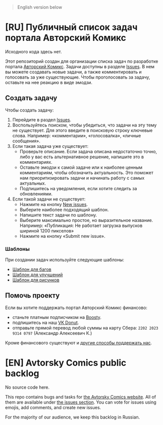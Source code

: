 > English version below

# [RU] Публичный список задач портала Авторский Комикс

Исходного кода здесь нет.

Этот репозиторий создан для организации списка задач по разработке портала [Авторский Комикс](https://acomics.ru/). Задачи доступны в разделе [Issues](https://github.com/mr9d/acomics-public/issues). В нем вы можете создавать новые задачи, а также комментировать и голосовать за уже существующие. Чтобы проголосовать за задачу, оставьте на нее реакцию в виде эмодзи. 

## Создать задачу

Чтобы создать задачу:

1. Перейдите в раздел [Issues](https://github.com/mr9d/acomics-public/issues).
2. Воспользуйтесь поиском, чтобы убедиться, что задачи на эту тему не существует. Для этого введите в поисковую строку ключевые слова. Например: «комментарии», «голосовалка», «личные сообщения».
3. Если такая задача уже существует:
   - Проверьте описание. Если задача описана недостаточно точно, либо у вас есть альтернативное решение, напишите это в комментариях.
   - Оставьте эмодзи к самой задаче или к наиболее ценным комментариям, чтобы обозначить актуальность. Это поможет нам приоритизировать задачи и начинать работу с самых актуальных.
   - Подпишитесь на уведомления, если хотите следить за обновлениями.
4. Если такой задачи не существует:
   - Нажмите на кнопку [New issues](https://github.com/mr9d/acomics-public/issues/new/choose).
   - Выберите наиболее подходящий шаблон.
   - Напишите текст задачи по шаблону.
   - Выберите максимально простое, но выразительное название. Например: «Публикация: Не работает загрузка выпусков шириной 1200 пикселов»
   - Нажмите на кнопку «Submit new issue».

### Шаблоны

При создании задач используйте следующие шаблоны:

- [Шаблон для багов](/.github/ISSUE_TEMPLATE/bug.md)
- [Шаблон для улучшений](/.github/ISSUE_TEMPLATE/feature.md)
- [Шаблон для рисунков](/.github/ISSUE_TEMPLATE/art.md)

## Помочь проекту

Если вы хотите поддержать портал Авторский Комикс финансово:

* станьте платным подписчиком на [Boosty](https://boosty.to/acomics).
* подпишитесь на наш [VK Donut](https://vk.com/donut/acomics).
* отправьте прямой перевод любой суммы на карту Сбера: `2202 2023 9314 0797` (Александр Алексеевич К.)

Кроме финансового существуют и [другие способы поддержать нас](https://vk.com/@acomics-types-of-support).

# [EN] Avtorsky Comics public backlog

No source code here.

This repo contains bugs and tasks for [the Avtorsky Comics website](https://acomics.ru/). All of them are available under [the issues section](https://github.com/mr9d/acomics-public/issues). You can vote for issues using emojis, add comments, and create new issues.

For the majority of our audience, we keep this backlog in Russian.
